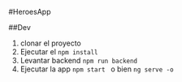 #HeroesApp

##Dev


1. clonar el proyecto
2. Ejecutar el ````npm install````
3. Levantar backend ````npm run backend````
4. Ejecutar la app ````npm start ```` o bien ````ng serve -o````